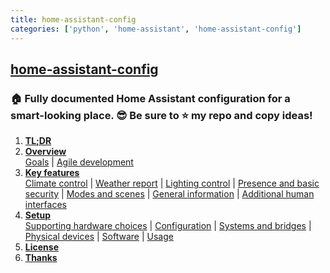 ```yaml
---
title: home-assistant-config
categories: ['python', 'home-assistant', 'home-assistant-config']
---
```

## [home-assistant-config](https://github.com/renemarc/home-assistant-config)

### 🏠 Fully documented Home Assistant configuration for a smart-looking place. 😎 Be sure to ⭐️ my repo and copy ideas!


1. **[TL;DR](#tldr-)**
2. **[Overview](#overview-)**\
    [Goals](#goals-) | [Agile development](#agile-development-)
3. **[Key features](#key-features-)**\
    [Climate control](#climate-control-) | [Weather report](#weather-report-) | [Lighting control](#lighting-control-) | [Presence and basic security](#presence-and-basic-security-) | [Modes and scenes](#modes-and-scenes-) | [General information](#general-information-) | [Additional human interfaces](#additional-human-interfaces-)
4. **[Setup](#setup-)**\
    [Supporting hardware choices](#supporting-hardware-choices-) | [Configuration](#configuration-) | [Systems and bridges](#systems-and-bridges-) | [Physical devices](#physical-devices-) | [Software](#software-) | [Usage](#usage-)
5. **[License](#license-)**
6. **[Thanks](#thanks-)**
